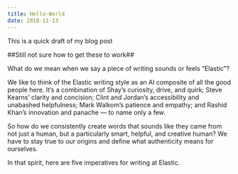 ```yaml
---
title: Hello-World
date: 2018-11-13
---
```

This is a quick draft of my blog post

##Still not sure how to get these to work##

What do we mean when we say a piece of writing sounds or feels “Elastic”?

We like to think of the Elastic writing style as an AI composite of all the good people here. It’s a combination of Shay’s curiosity, drive, and quirk; Steve Kearns’ clarity and concision; Clint and Jordan’s accessibility and unabashed helpfulness; Mark Walkom’s patience and empathy; and Rashid Khan’s innovation and panache — to name only a few. 

So how do we consistently create words that sounds like they came from not just a human, but a particularly smart, helpful, and creative human? We have to stay true to our origins and define what authenticity means for ourselves. 

In that spirit, here are five imperatives for writing at Elastic. 


